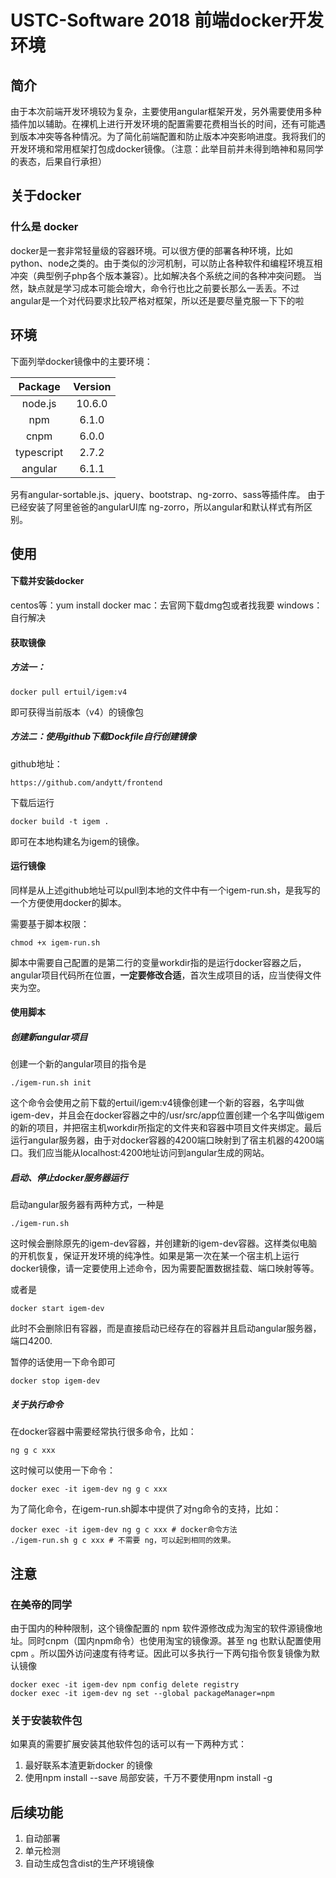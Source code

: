 # USTC-Software 2018 前端docker开发环境

## 简介
由于本次前端开发环境较为复杂，主要使用angular框架开发，另外需要使用多种插件加以辅助。在裸机上进行开发环境的配置需要花费相当长的时间，还有可能遇到版本冲突等各种情况。为了简化前端配置和防止版本冲突影响进度。我将我们的开发环境和常用框架打包成docker镜像。（注意：此举目前并未得到皓神和易同学的表态，后果自行承担）

## 关于docker

### 什么是 docker 
docker是一套非常轻量级的容器环境。可以很方便的部署各种环境，比如python、node之类的。由于类似的沙河机制，可以防止各种软件和编程环境互相冲突（典型例子php各个版本兼容）。比如解决各个系统之间的各种冲突问题。
当然，缺点就是学习成本可能会增大，命令行也比之前要长那么一丢丢。不过angular是一个对代码要求比较严格对框架，所以还是要尽量克服一下下的啦
## 环境
下面列举docker镜像中的主要环境：

| Package | Version |
| :---: | :---:|
| node.js | 10.6.0 |
| npm | 6.1.0 |
| cnpm | 6.0.0 |
| typescript | 2.7.2 |
| angular | 6.1.1 |

另有angular-sortable.js、jquery、bootstrap、ng-zorro、sass等插件库。
由于已经安装了阿里爸爸的angularUI库 ng-zorro，所以angular和默认样式有所区别。

## 使用

#### 下载并安装docker
centos等：yum install docker
mac：去官网下载dmg包或者找我要
windows：自行解决

#### 获取镜像

##### 方法一：
```
docker pull ertuil/igem:v4
```
即可获得当前版本（v4）的镜像包

##### 方法二：使用github下载Dockfile自行创建镜像
github地址：
```
https://github.com/andytt/frontend
```
下载后运行
```
docker build -t igem .
```
即可在本地构建名为igem的镜像。

#### 运行镜像
同样是从上述github地址可以pull到本地的文件中有一个igem-run.sh，是我写的一个方便使用docker的脚本。

需要基于脚本权限：
```
chmod +x igem-run.sh
```

脚本中需要自己配置的是第二行的变量workdir指的是运行docker容器之后，angular项目代码所在位置，**一定要修改合适**，首次生成项目的话，应当使得文件夹为空。

#### 使用脚本

##### 创建新angular项目
创建一个新的angular项目的指令是
```
./igem-run.sh init
```

这个命令会使用之前下载的ertuil/igem:v4镜像创建一个新的容器，名字叫做igem-dev，并且会在docker容器之中的/usr/src/app位置创建一个名字叫做igem的新的项目，并把宿主机workdir所指定的文件夹和容器中项目文件夹绑定。最后运行angular服务器，由于对docker容器的4200端口映射到了宿主机器的4200端口。我们应当能从localhost:4200地址访问到angular生成的网站。

##### 启动、停止docker服务器运行

启动angular服务器有两种方式，一种是
```
./igem-run.sh
```
这时候会删除原先的igem-dev容器，并创建新的igem-dev容器。这样类似电脑的开机恢复，保证开发环境的纯净性。如果是第一次在某一个宿主机上运行docker镜像，请一定要使用上述命令，因为需要配置数据挂载、端口映射等等。

或者是
```
docker start igem-dev
```
此时不会删除旧有容器，而是直接启动已经存在的容器并且启动angular服务器，端口4200.

暂停的话使用一下命令即可
```
docker stop igem-dev
```

##### 关于执行命令

在docker容器中需要经常执行很多命令，比如：
```
ng g c xxx
```
这时候可以使用一下命令：
```
docker exec -it igem-dev ng g c xxx
```

为了简化命令，在igem-run.sh脚本中提供了对ng命令的支持，比如：
```
docker exec -it igem-dev ng g c xxx # docker命令方法
./igem-run.sh g c xxx # 不需要 ng，可以起到相同的效果。
```

## 注意

###  在美帝的同学
由于国内的种种限制，这个镜像配置的 npm 软件源修改成为淘宝的软件源镜像地址。同时cnpm（国内npm命令）也使用淘宝的镜像源。甚至 ng 也默认配置使用cpm 。所以国外访问速度有待考证。因此可以多执行一下两句指令恢复镜像为默认镜像

```
docker exec -it igem-dev npm config delete registry
docker exec -it igem-dev ng set --global packageManager=npm
```

### 关于安装软件包
如果真的需要扩展安装其他软件包的话可以有一下两种方式：
1. 最好联系本渣更新docker 的镜像
2. 使用npm install --save 局部安装，千万不要使用npm install -g 

## 后续功能
1. 自动部署
2. 单元检测
3. 自动生成包含dist的生产环境镜像

